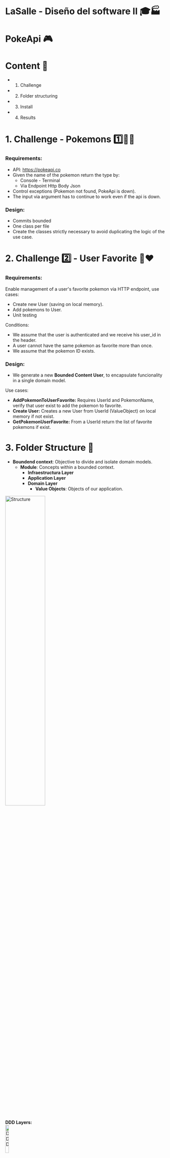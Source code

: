 # LaSalle - Diseño del software II 🎓🏭

# PokeApi 🎮 


# Content 📇

* 1. Challenge
* 2. Folder structuring
* 3. Install 
* 4. Results


# 1. Challenge - Pokemons 1️⃣🤔💭

### Requirements:

* API: https://pokeapi.co
* Given the name of the pokemon return the type by:
  * Console - Terminal
  * Via Endpoint Http Body Json
* Control exceptions (Pokemon not found, PokeApi is down).
* The input via argument has to continue to work even if the api is down.

### Design:

* Commits bounded
* One class per file
* Create the classes strictly necessary to avoid duplicating the logic of the use case.

# 2. Challenge 2️⃣ - User Favorite 👤❤️ 

### Requirements:

Enable management of a user's favorite pokemon via HTTP endpoint, use cases:

* Create new User (saving on local memory).
* Add pokemons to User. 
* Unit testing

Conditions:

* We assume that the user is authenticated and we receive his user_id in the header.
* A user cannot have the same pokemon as favorite more than once.
* We assume that the pokemon ID exists.

### Design:

* We generate a new **Bounded Content User**, to encapsulate funcionality in a single domain model.

Use cases:

* **AddPokemonToUserFavorite:** Requires UserId and PokemonName, verify that user exist to add the pokemon to favorite.
* **Create User:** Creates a new User from UserId (ValueObject) on local memory if not exist.
* **GetPokemonUserFavorite:** From a UserId return the list of favorite pokemons if exist.



# 3. Folder Structure 📂

* **Boundend context**: Objective to divide and isolate domain models.
  * **Module**: Concepts within a bounded context.
    * **Infraestructura Layer**
    * **Application Layer**
    * **Domain Layer**
      *  **Value Objects**: Objects of our application.

<img src="images/project-structure.png" width="50%" height="50%" alt="Structure">

**DDD Layers:**  
<img src="images/ddd.PNG" width="15%" height="15%" alt="DDD">


# 3. Install 🔧 

* Dotnet is required to build and run the app, you can downloand from official page (we recommend 5.0):
https://dotnet.microsoft.com/download/dotnet/5.0


## Console 🖥️
```git clone https://github.com/CarLoOSX/mdas-api-g3```
### Execute the following commands
```
cd mdas-api-g3
cd src/main/Pokedex/Context/Pokemons/Types/Infrastructure/Pokemons.Types.CliConsole/
```
### Compile the app
```dotnet build Pokemons.Types.CliConsole.csproj```
### Run the app and pass the pokemon as argument
```dotnet run charizard```

## Api Rest 🌐
## Pokemons API
### Execute the following commands
```
cd mdas-api-g3
cd src/main/Pokedex/Context/Pokemons/Types/Infrastructure/Pokemons.Types.Api
```
### Compile the app
```dotnet build Pokemons.Types.Api.csproj```
### Run the app
```dotnet run Pokemons.Types.Api.csproj```
### Go to
```https://localhost:{PORT}/swagger/index.html```

## Users API 👤
### Execute the following commands
```
cd mdas-api-g3
cd src/main/Pokedex/Context/Pokemons/Types/Infrastructure/Pokemons.Types.Api
```
### Compile the app
```dotnet build Users.Types.Api.csproj```
### Run the app
```dotnet run Users.Types.Api.csproj```
### Go to
```https://localhost:{PORT}/swagger/index.html```


# 4. Results 📷

## Pokemons Results
## Charizard example 🔥:
## Console 🖥️
![Console CLI](images/console-result.PNG)

## Swagger - Api Rest 🌐
![SwaggerAPI](images/swagger.png)


## User Favorite Results

## Create User example 👤:
//NEED IMAGE UPLOAD
## Add favorite example ❤️:
//NEED IMAGE UPLOAD
## Get all favorites from user 🔍:
//NEED IMAGE UPLOAD

## Swagger User - Api Rest 🌐
//NEED IMAGE UPLOAD


